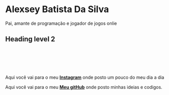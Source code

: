 <html>
    <title>Alexsey.Batista</title>
    
<link rel="stylesheet" href="resetcss.css">

<body>

<h1><strong>Alexsey Batista Da Silva</strong></h1>

<p>Pai, amante de programação e jogador de jogos onlie </p>


<h2>Heading level 2</h2>




</br>
</br>
</br>
</br>
<footer>
<p>Aqui você vai para o meu <a href="https://www.instagram.com/alexsey.batista/"><strong>Instagram</strong></a> onde posto um pouco do meu dia a dia</p>

<p>Aqui você vai para o meu <a href="https://github.com/AlexseySilva"><strong>Meu gitHub</strong></a> onde posto minhas ideias e codigos.</p>

</footer>
</body>
</html>